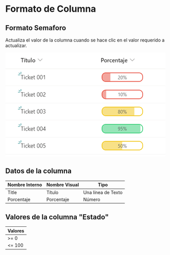 # Formato de Columna

## Formato Semaforo

Actualiza el valor de la columna cuando se hace clic en el valor requerido a actualizar.

![screen](example.png)

## Datos de la columna

| Nombre Interno | Nombre Visual | Tipo               |
| -------------- | ------------- | ------------------ |
| Title          | Título        | Una línea de Texto |
| Porcentaje     | Porcentaje    | Número             |

## Valores de la columna "Estado"

| Valores   |
| --------- |
| >= 0      |
| <= 100    |